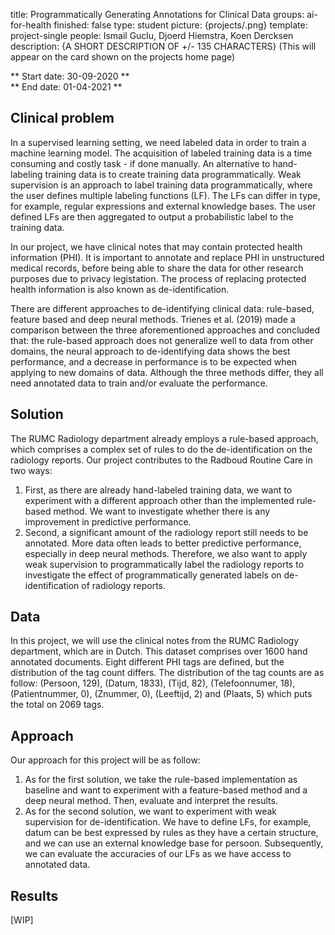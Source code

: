 title: Programmatically Generating Annotations for Clinical Data 
groups: ai-for-health
finished: false 
type: student
picture: {projects/<image>.png}
template: project-single
people: Ismail Guclu, Djoerd Hiemstra, Koen Dercksen 
description: {A SHORT DESCRIPTION OF +/- 135 CHARACTERS} (This will appear on the card shown on the projects home page)


** Start date: 30-09-2020 ** <br>
** End date: 01-04-2021 **


## Clinical problem

In a supervised learning setting, we need labeled data in order to train a machine learning model.
The acquisition of labeled training data is a time consuming and costly task - if done manually. 
An alternative to hand-labeling training data is to create training data programmatically. 
Weak supervision is an approach to label training data programmatically, where the user defines multiple labeling functions (LF). 
The LFs can differ in type, for example, regular expressions and external knowledge bases. 
The user defined LFs are then aggregated to output a probabilistic label to the training data. 

In our project, we have clinical notes that may contain protected health information (PHI). 
It is important to annotate and replace PHI in unstructured medical records, before being able to share the data for other research purposes due to privacy legistation. 
The process of replacing protected health information is also known as de-identification. 

There are different approaches to de-identifying clinical data: rule-based, feature based and deep neural methods. 
Trienes et al. (2019) made a comparison between the three aforementioned approaches and concluded that: the rule-based approach does not generalize well to data from other domains, the neural approach to de-identifying data shows the best performance, and a decrease in performance is to be expected when applying to new domains of data. 
Although the three methods differ, they all need annotated data to train and/or evaluate the performance.

## Solution

The RUMC Radiology department already employs a rule-based approach, which comprises a complex set of rules to do the de-identification on the radiology reports. 
Our project contributes to the Radboud Routine Care in two ways:
1. First, as there are already hand-labeled training data, we want to experiment with a different approach other than the implemented rule-based method. 
We want to investigate whether there is any improvement in predictive performance. 
2. Second, a significant amount of the radiology report still needs to be annotated. 
More data often leads to better predictive performance, especially in deep neural methods. 
Therefore, we also want to apply weak supervision to programmatically label the radiology reports to investigate the effect of programmatically generated labels on de-identification of radiology reports.

## Data

In this project, we will use the clinical notes from the RUMC Radiology department, which are in Dutch. 
This dataset comprises over 1600 hand annotated documents. 
Eight different PHI tags are defined, but the distribution of the tag count differs. 
The distribution of the tag counts are as follow: (Persoon, 129), (Datum, 1833), (Tijd, 82), (Telefoonnumer, 18), (Patientnummer, 0), (Znummer, 0), (Leeftijd, 2) and (Plaats, 5) which puts the total on 2069 tags.   
## Approach

Our approach for this project will be as follow:
1. As for the first solution, we take the rule-based implementation as baseline and want to experiment with a feature-based method and a deep neural method. 
Then, evaluate and interpret the results.
2. As for the second solution, we want to experiment with weak supervision for de-identification. 
We have to define LFs, for example, datum can be best expressed by rules as they have a certain structure, and we can use an external knowledge base for persoon. 
Subsequently, we can evaluate the accuracies of our LFs as we have access to annotated data. 

## Results

[WIP] 
